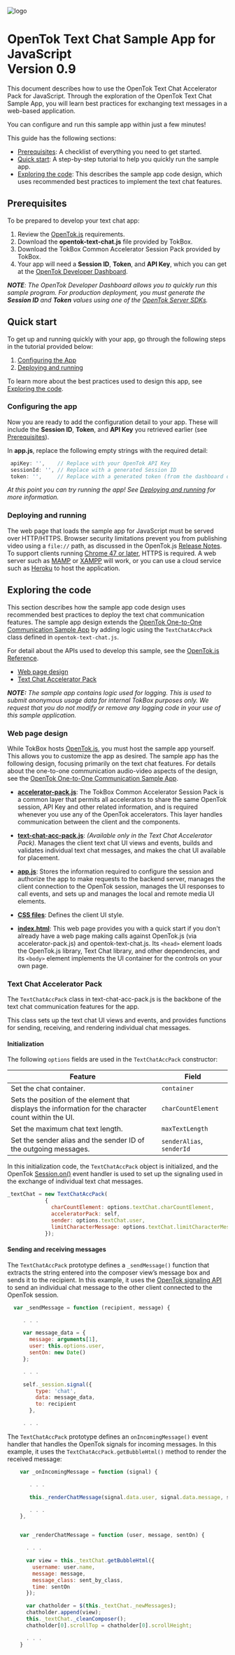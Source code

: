 ![logo](../../tokbox-logo.png)

# OpenTok Text Chat Sample App for JavaScript<br/>Version 0.9

This document describes how to use the OpenTok Text Chat Accelerator Pack for JavaScript. Through the exploration of the OpenTok Text Chat Sample App, you will learn best practices for exchanging text messages in a web-based application. 

You can configure and run this sample app within just a few minutes!


This guide has the following sections:

* [Prerequisites](#prerequisites): A checklist of everything you need to get started.
* [Quick start](#quick-start): A step-by-step tutorial to help you quickly run the sample app.
* [Exploring the code](#exploring-the-code): This describes the sample app code design, which uses recommended best practices to implement the text chat features. 

## Prerequisites

To be prepared to develop your text chat app:

1. Review the [OpenTok.js](https://tokbox.com/developer/sdks/js/) requirements.
2. Download the **opentok-text-chat.js** file provided by TokBox.
3. Download the TokBox Common Accelerator Session Pack provided by TokBox.
4. Your app will need a **Session ID**, **Token**, and **API Key**, which you can get at the [OpenTok Developer Dashboard](https://dashboard.tokbox.com/).

_**NOTE**: The OpenTok Developer Dashboard allows you to quickly run this sample program. For production deployment, you must generate the **Session ID** and **Token** values using one of the [OpenTok Server SDKs](https://tokbox.com/developer/sdks/server/)._

## Quick start

To get up and running quickly with your app, go through the following steps in the tutorial provided below:

1. [Configuring the App](#configuring-the-app)
2. [Deploying and running](#deploying-and-running)

To learn more about the best practices used to design this app, see [Exploring the code](#exploring-the-code).


### Configuring the app

Now you are ready to add the configuration detail to your app. These will include the **Session ID**, **Token**, and **API Key** you retrieved earlier (see [Prerequisites](#prerequisites)).

In **app.js**, replace the following empty strings with the required detail:


   ```javascript
    apiKey: '',    // Replace with your OpenTok API Key
    sessionId: '', // Replace with a generated Session ID
    token: '',     // Replace with a generated token (from the dashboard or using an OpenTok server SDK)
   ```

_At this point you can try running the app! See [Deploying and running](#deploying-and-running) for more information._


### Deploying and running

The web page that loads the sample app for JavaScript must be served over HTTP/HTTPS. Browser security limitations prevent you from publishing video using a `file://` path, as discussed in the OpenTok.js [Release Notes](https://www.tokbox.com/developer/sdks/js/release-notes.html#knownIssues). To support clients running [Chrome 47 or later](https://groups.google.com/forum/#!topic/discuss-webrtc/sq5CVmY69sc), HTTPS is required. A web server such as [MAMP](https://www.mamp.info/) or [XAMPP](https://www.apachefriends.org/index.html) will work, or you can use a cloud service such as [Heroku](https://www.heroku.com/) to host the application.


## Exploring the code

This section describes how the sample app code design uses recommended best practices to deploy the text chat communication features. The sample app design extends the [OpenTok One-to-One Communication Sample App](../../one-to-one-sample-app) by adding logic using the `TextChatAccPack` class defined in `opentok-text-chat.js`.

For detail about the APIs used to develop this sample, see the [OpenTok.js Reference](https://tokbox.com/developer/sdks/js/reference/).

  - [Web page design](#web-page-design)
  - [Text Chat Accelerator Pack](#text-chat-accelerator-pack)

_**NOTE:** The sample app contains logic used for logging. This is used to submit anonymous usage data for internal TokBox purposes only. We request that you do not modify or remove any logging code in your use of this sample application._

### Web page design

While TokBox hosts [OpenTok.js](https://tokbox.com/developer/sdks/js/), you must host the sample app yourself. This allows you to customize the app as desired. The sample app has the following design, focusing primarily on the text chat features. For details about the one-to-one communication audio-video aspects of the design, see the [OpenTok One-to-One Communication Sample App](../../one-to-one-sample-app).

* **[accelerator-pack.js](./sample-app/public/js/components/accelerator-pack.js)**: The TokBox Common Accelerator Session Pack is a common layer that permits all accelerators to share the same OpenTok session, API Key and other related information, and is required whenever you use any of the OpenTok accelerators. This layer handles communication between the client and the components.

* **[text-chat-acc-pack.js](./opentok.js-text-chat/dist/text-chat-acc-pack.js)**:  _(Available only in the Text Chat Accelerator Pack)._ Manages the client text chat UI views and events, builds and validates individual text chat messages, and makes the chat UI available for placement.

* **[app.js](./sample-app/public/js/app.js)**: Stores the information required to configure the session and authorize the app to make requests to the backend server, manages the client connection to the OpenTok session, manages the UI responses to call events, and sets up and manages the local and remote media UI elements. 

* **[CSS files](./sample-app/public/css)**: Defines the client UI style. 

* **[index.html](./sample-app/public/index.html)**: This web page provides you with a quick start if you don't already have a web page making calls against OpenTok.js (via accelerator-pack.js) and opentok-text-chat.js. Its `<head>` element loads the OpenTok.js library, Text Chat library, and other dependencies, and its `<body>` element implements the UI container for the controls on your own page.


### Text Chat Accelerator Pack

The `TextChatAccPack` class in text-chat-acc-pack.js is the backbone of the text chat communication features for the app. 

This class sets up the text chat UI views and events, and provides functions for sending, receiving, and rendering individual chat messages.

#### Initialization

The following `options` fields are used in the `TextChatAccPack` constructor:

| Feature        | Field  |
| ------------- | ------------- |
| Set the chat container.   | `container`  |
| Sets the position of the element that displays the information for the character count within the UI.   | `charCountElement`  |
| Set the maximum chat text length.   | `maxTextLength`  |
| Set the sender alias and the sender ID of the outgoing messages.  | `senderAlias`, `senderId`  |


In this initialization code, the `TextChatAccPack` object is initialized, and the OpenTok [Session.on()](https://tokbox.com/developer/sdks/js/reference/Session.html#on) event handler is used to set up the signaling used in the exchange of individual text chat messages.

```javascript
_textChat = new TextChatAccPack(
            {
              charCountElement: options.textChat.charCountElement,
              acceleratorPack: self,
              sender: options.textChat.user,
              limitCharacterMessage: options.textChat.limitCharacterMessage
            });
```


#### Sending and receiving messages

The `TextChatAccPack` prototype defines a `_sendMessage()` function that extracts the string entered into the composer view’s message box and sends it to the recipient. In this example, it uses the [OpenTok signaling API](https://tokbox.com/developer/sdks/js/reference/Session.html#signal) to send an individual chat message to the other client connected to the OpenTok session.

```javascript
  var _sendMessage = function (recipient, message) {

     . . .

     var message_data = {
       message: arguments[1],
       user: this.options.user,
       sentOn: new Date()
     };

     . . .

     self._session.signal({
         type: 'chat',
         data: message_data,
         to: recipient
       },

     . . .
```


The `TextChatAccPack` prototype defines an `onIncomingMessage()` event handler that handles the OpenTok signals for incoming messages. In this example, it uses the `TextChatAccPack.getBubbleHtml()` method to render the received message:


```javascript
    var _onIncomingMessage = function (signal) {

       . . .

       this._renderChatMessage(signal.data.user, signal.data.message, signal.data.sentOn);

       . . .
    },


    var _renderChatMessage = function (user, message, sentOn) {

      . . .

      var view = this._textChat.getBubbleHtml({
        username: user.name,
        message: message,
        message_class: sent_by_class,
        time: sentOn
      });

      var chatholder = $(this._textChat._newMessages);
      chatholder.append(view);
      this._textChat._cleanComposer();
      chatholder[0].scrollTop = chatholder[0].scrollHeight;

      . . .
    }
```


